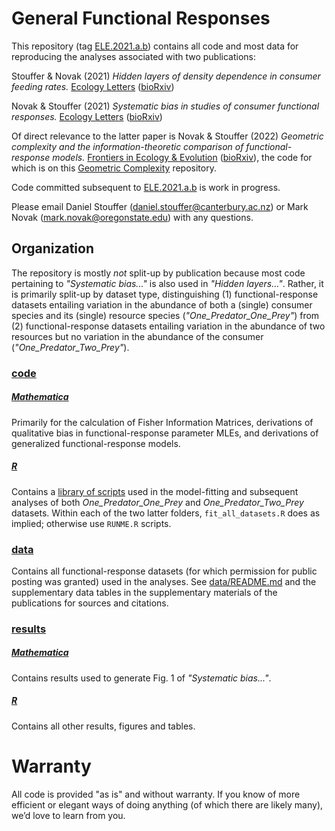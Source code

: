 # General Functional Responses
This repository (tag [ELE.2021.a.b](https://github.com/stoufferlab/general-functional-responses/tree/ELE.2021.a.b)) contains all code and most data for reproducing the analyses associated with two publications:

Stouffer & Novak (2021) *Hidden layers of density dependence in consumer feeding rates.* [Ecology Letters](https://doi.org/10.1111/ele.13670) ([bioRxiv](https://doi.org/10.1101/2020.08.25.263806))

Novak & Stouffer (2021) *Systematic bias in studies of consumer functional responses.* [Ecology Letters](https://doi.org/10.1111/ele.13660) ([bioRxiv](https://doi.org/10.1101/2020.08.25.263814))

Of direct relevance to the latter paper is
Novak & Stouffer (2022) *Geometric complexity and the information-theoretic comparison of functional-response models.* [Frontiers in Ecology & Evolution](https://www.frontiersin.org/articles/10.3389/fevo.2021.740362/full) ([bioRxiv](https://www.biorxiv.org/content/10.1101/2021.07.31.454600v1)), the code for which is on this [Geometric Complexity](https://github.com/marknovak/GeometricComplexity) repository.

Code committed subsequent to [ELE.2021.a.b](https://github.com/stoufferlab/general-functional-responses/tree/ELE.2021.a.b) is work in progress.

Please email Daniel Stouffer (daniel.stouffer@canterbury.ac.nz) or Mark Novak (mark.novak@oregonstate.edu) with any questions.

## Organization
The repository is mostly *not* split-up by publication because most code pertaining to *"Systematic bias..."* is also used in *"Hidden layers..."*.  Rather, it is primarily split-up by dataset type, distinguishing (1) functional-response datasets entailing variation in the abundance of both a (single) consumer species and its (single) resource species (*"One_Predator_One_Prey"*) from (2) functional-response datasets entailing variation in the abundance of two resources but no variation in the abundance of the consumer (*"One_Predator_Two_Prey"*).

### [code](code/)
##### [Mathematica](code/Mathematica)
Primarily for the calculation of Fisher Information Matrices, derivations of qualitative bias in functional-response parameter MLEs, and derivations of generalized functional-response models.
##### [R](code/R)
Contains a [library of scripts](code/R/lib) used in the model-fitting and subsequent analyses of both *One_Predator_One_Prey* and *One_Predator_Two_Prey* datasets.  Within each of the two latter folders, `fit_all_datasets.R` does as implied; otherwise use `RUNME.R` scripts.

### [data](data)
Contains all functional-response datasets (for which permission for public posting was granted) used in the analyses.  See [data/README.md](data/README.md) and the supplementary data tables in the supplementary materials of the publications for sources and citations.

### [results](results)
##### [Mathematica](results/Mathematica)
Contains results used to generate Fig. 1 of *"Systematic bias..."*.
##### [R](results/R)
Contains all other results, figures and tables.

# Warranty
All code is provided "as is" and without warranty.  If you know of more efficient or elegant ways of doing anything (of which there are likely many), we’d love to learn from you.
